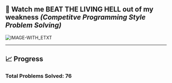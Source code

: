 ## 👼 Watch me **BEAT THE LIVING HELL** out of my weakness _(Competitve Programming Style Problem Solving)_
![IMAGE-WITH_ETXT](https://github.com/amir-kedis/problem-solving-solutions/assets/88613195/4261855d-07b5-42a7-85cd-ec48c2cf3f9e)
___
## 📈 Progress
### Total Problems Solved: 76
